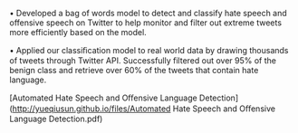 •	Developed a bag of words model to detect and classify hate speech and offensive speech on Twitter to help monitor and filter out extreme tweets more efficiently based on the model. 

•	Applied our classiﬁcation model to real world data by drawing thousands of tweets through Twitter API. Successfully filtered out over 95% of the benign class and retrieve over 60% of the tweets that contain hate language.

[Automated Hate Speech and Oﬀensive Language Detection](http://yueqiusun.github.io/files/Automated Hate Speech and Oﬀensive Language Detection.pdf)
